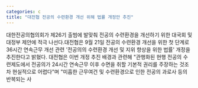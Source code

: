 ```yaml
---
categories: c
title: "대전협 전공의 수련환경 개선 위해 법률 개정안 추진"
---
```

대한전공의협의회가 제26기 출범에 발맞춰 전공의 수련환경을 개선하기 위한 대국회 및 대정부 제안에 적극 나선다.대전협은 9월 21일 전공의 수련환경 개선을 위한 첫 단계로 36시간 연속근무 개선 관련 &#39;전공의의 수련환경 개선 및 지위 향상을 위한 법률&#39; 개정을 추진한다고 밝혔다. 대전협은 이번 개정 추진 배경과 관련해 "관행화된 현행 전공의 수련제도에서 전공의가 24시간 연속근무 이후 수면을 취할 기본적 권리를 주장하는 것조차 현실적으로 어렵다"며 "미흡한 근무여건 및 수련환경으로 인한 전공의 과로사 등의 반복되는 사